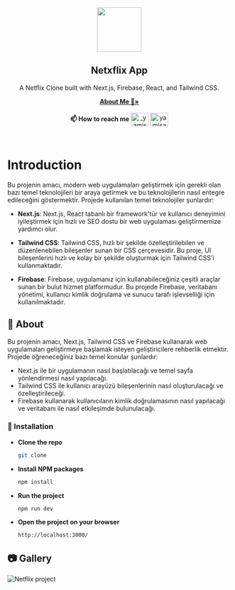 <div align="center">
  <a href="https://milesstone-project.netlify.app/assets/avatar-b5a1fd7f.jpg">
    <img src="https://milesstone-project.netlify.app/assets/avatar-b5a1fd7f.jpg" width="100" height="100">
  </a>
  
  <h2 align="center">Netxflix App</h2>

   <p align="center">
    A Netflix Clone built with Next.js, Firebase, React, and Tailwind CSS.
  </p>

  <p>
    <a href="https://github.com/yamisagi/yamisagi"><strong>About Me 💙»</strong></a>
    <br />
    <br />
     <strong>📫 How to reach me</strong> <a href="https://twitter.com/_yamisagi" target="blank"><img align="center" src="https://raw.githubusercontent.com/rahuldkjain/github-profile-readme-generator/master/src/images/icons/Social/twitter.svg" alt="_yamisagi" height="30" width="40" /></a>
    <a href="https://linkedin.com/in/yamisagi" target="blank"><img align="center" src="https://raw.githubusercontent.com/rahuldkjain/github-profile-readme-generator/master/src/images/icons/Social/linked-in-alt.svg" alt="yamisagi" height="30" width="40" /></a>
  </p>
</div>

<br/>

# Introduction

Bu projenin amacı, modern web uygulamaları geliştirmek için gerekli olan bazı temel teknolojileri bir araya getirmek ve bu teknolojilerin nasıl entegre edileceğini göstermektir. Projede kullanılan temel teknolojiler şunlardır:

- **Next.js**: Next.js, React tabanlı bir framework'tür ve kullanıcı deneyimini iyileştirmek için hızlı ve SEO dostu bir web uygulaması geliştirmemize yardımcı olur.

- **Tailwind CSS**: Tailwind CSS, hızlı bir şekilde özelleştirilebilen ve düzenlenebilen bileşenler sunan bir CSS çerçevesidir. Bu proje, UI bileşenlerini hızlı ve kolay bir şekilde oluşturmak için Tailwind CSS'i kullanmaktadır.

- **Firebase**: Firebase, uygulamanız için kullanabileceğiniz çeşitli araçlar sunan bir bulut hizmet platformudur. Bu projede Firebase, veritabanı yönetimi, kullanıcı kimlik doğrulama ve sunucu tarafı işlevselliği için kullanılmaktadır.

## :beginner: About

Bu projenin amacı, Next.js, Tailwind CSS ve Firebase kullanarak web uygulamaları geliştirmeye başlamak isteyen geliştiricilere rehberlik etmektir. Projede öğreneceğiniz bazı temel konular şunlardır:

- Next.js ile bir uygulamanın nasıl başlatılacağı ve temel sayfa yönlendirmesi nasıl yapılacağı.
- Tailwind CSS ile kullanıcı arayüzü bileşenlerinin nasıl oluşturulacağı ve özelleştirileceği.
- Firebase kullanarak kullanıcıların kimlik doğrulamasının nasıl yapılacağı ve veritabanı ile nasıl etkileşimde bulunulacağı.

### :electric_plug: Installation

- <strong>Clone the repo</strong>

  ```sh
  git clone
  ```

- <strong>Install NPM packages</strong>

  ```sh
  npm install
  ```

- <strong>Run the project</strong>

  ```sh
  npm run dev
  ```

- <strong>Open the project on your browser</strong>

  ```sh
  http://localhost:3000/
  ```

## :camera: Gallery

![Netflix project](./netflix.gif)
